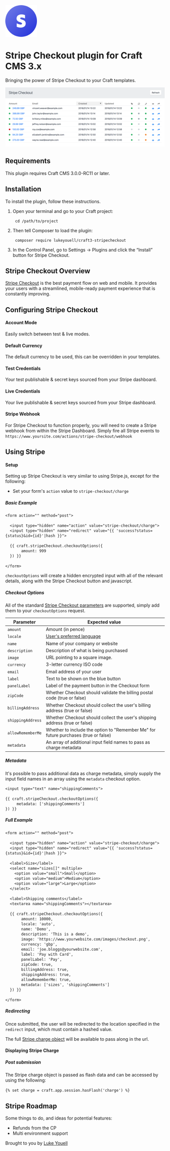<img src="src/icon.svg" alt="icon" width="100" height="100">

# Stripe Checkout plugin for Craft CMS 3.x

Bringing the power of Stripe Checkout to your Craft templates.

![Screenshot](resources/img/screenshot.png)

## Requirements

This plugin requires Craft CMS 3.0.0-RC11 or later.

## Installation

To install the plugin, follow these instructions.

1. Open your terminal and go to your Craft project:

        cd /path/to/project

2. Then tell Composer to load the plugin:

        composer require lukeyouell/craft3-stripecheckout

3. In the Control Panel, go to Settings → Plugins and click the “Install” button for Stripe Checkout.

## Stripe Checkout Overview

[Stripe Checkout](https://stripe.com/docs/checkout) is the best payment flow on web and mobile. It provides your users with a streamlined, mobile-ready payment experience that is constantly improving.

## Configuring Stripe Checkout

#### Account Mode

Easily switch between test & live modes.

#### Default Currency

The default currency to be used, this can be overridden in your templates.

#### Test Credentials

Your test publishable & secret keys sourced from your Stripe dashboard.

#### Live Credentials

Your live publishable & secret keys sourced from your Stripe dashboard.

#### Stripe Webhook

For Stripe Checkout to function properly, you will need to create a Stripe webhook from within the Stripe Dashboard. Simply fire all Stripe events to `https://www.yoursite.com/actions/stripe-checkout/webhook`

## Using Stripe

#### Setup

Setting up Stripe Checkout is very similar to using Stripe.js, except for the following:

- Set your form's `action` value to `stripe-checkout/charge`

##### Basic Example

```twig
<form action="" method="post">

  <input type="hidden" name="action" value="stripe-checkout/charge">
  <input type="hidden" name="redirect" value="{{ 'success?status={status}&id={id}'|hash }}">

  {{ craft.stripeCheckout.checkoutOptions({
       amount: 999
  }) }}

</form>
```

`checkoutOptions` will create a hidden encrypted input with all of the relevant details, along with the Stripe Checkout button and javascript.

##### Checkout Options

All of the standard [Stripe Checkout parameters](https://stripe.com/docs/checkout#integration-simple-parameters) are supported, simply add them to your `checkoutOptions` request.

| Parameter         | Expected value        |
| ----------------- | --------------------- |
| `amount`          | Amount (in pence) |
| `locale`          | [User's preferred language](https://support.stripe.com/questions/what-languages-does-stripe-checkout-support) |
| `name`            | Name of your company or website |
| `description`     | Description of what is being purchased |
| `image`           | URL pointing to a square image. |
| `currency`        | 3-letter currency ISO code |
| `email`           | Email address of your user |
| `label`           | Text to be shown on the blue button |
| `panelLabel`      | Label of the payment button in the Checkout form |
| `zipCode`         | Whether Checkout should validate the billing postal code (true or false) |
| `billingAddress`  | Whether Checkout should collect the user's billing address (true or false) |
| `shippingAddress` | Whether Checkout should collect the user's shipping address (true or false) |
| `allowRememberMe` | Whether to include the option to "Remember Me" for future purchases (true or false) |
| `metadata`        | An array of additional input field names to pass as charge metadata |

##### Metadata

It's possible to pass additional data as charge metadata, simply supply the input field names in an array using the `metadata` checkout option.

```twig
<input type="text" name="shippingComments">

{{ craft.stripeCheckout.checkoutOptions({
     metadata: ['shippingComments']
}) }}
```

##### Full Example

```twig
<form action="" method="post">

  <input type="hidden" name="action" value="stripe-checkout/charge">
  <input type="hidden" name="redirect" value="{{ 'success?status={status}&id={id}'|hash }}">

  <label>Size</label>
  <select name="sizes[]" multiple>
    <option value="small">Small</option>
    <option value="medium">Medium</option>
    <option value="large">Large</option>
  </select>

  <label>Shipping comments</label>
  <textarea name="shippingComments"></textarea>

  {{ craft.stripeCheckout.checkoutOptions({
       amount: 10000,
       locale: 'auto',
       name: 'Demo',
       description: 'This is a demo',
       image: 'https://www.yourwebsite.com/images/checkout.png',
       currency: 'gbp',
       email: 'joe.bloggs@yourwebsite.com',
       label: 'Pay with Card',
       panelLabel: 'Pay',
       zipCode: true,
       billingAddress: true,
       shippingAddress: true,
       allowRememberMe: true,
       metadata: ['sizes', 'shippingComments']
  }) }}

</form>
```

##### Redirecting

Once submitted, the user will be redirected to the location specified in the `redirect` input, which must contain a hashed value.

The full [Stripe charge object](https://stripe.com/docs/api#charge_object) will be available to pass along in the url.

#### Displaying Stripe Charge

##### Post submission

The Stripe charge object is passed as flash data and can be accessed by using the following:

`{% set charge = craft.app.session.hasFlash('charge') %}`

## Stripe Roadmap

Some things to do, and ideas for potential features:

- Refunds from the CP
- Multi environment support

Brought to you by [Luke Youell](https://github.com/lukeyouell)
